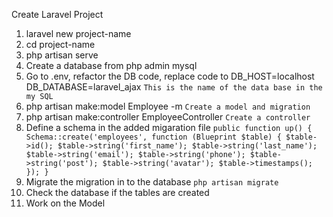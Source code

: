 Create Laravel Project

1. laravel new project-name
2. cd project-name
3. php artisan serve
4. Create a database from php admin mysql
5. Go to .env, refactor the DB code, replace code to DB_HOST=localhost 
DB_DATABASE=laravel_ajax `This is the name of the data base in the my SQL`
6. php artisan make:model Employee -m `Create a model and migration`
7. php artisan make:controller EmployeeController `Create a controller` 
8. Define a schema in the added migaration file
    `public function up()
    {
        Schema::create('employees', function (Blueprint $table) {
            $table->id();
            $table->string('first_name');
            $table->string('last_name');
            $table->string('email');
            $table->string('phone');
            $table->string('post');
            $table->string('avatar');
            $table->timestamps();
        });
    }`
9. Migrate the migration in to the database `php artisan migrate`
10. Check the database if the tables are created
11. Work on the Model
